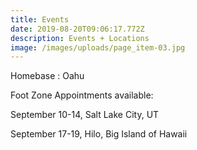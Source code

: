 ```yaml
---
title: Events
date: 2019-08-20T09:06:17.772Z
description: Events + Locations
image: /images/uploads/page_item-03.jpg
---
```

Homebase : Oahu

Foot Zone Appointments available:

September 10-14, Salt Lake City, UT

September 17-19, Hilo, Big Island of Hawaii
